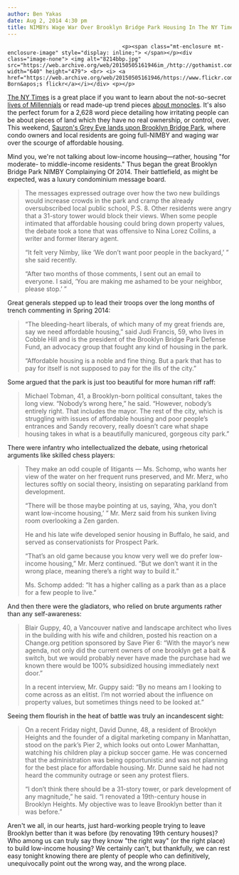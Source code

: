```yaml
---
author: Ben Yakas
date: Aug 2, 2014 4:30 pm
title: NIMBYs Wage War Over Brooklyn Bridge Park Housing In The NY Times
---
```


	
										<p><span class="mt-enclosure mt-enclosure-image" style="display: inline;"> </span></p><div class="image-none"> <img alt="8214bbp.jpg" src="https://web.archive.org/web/20150505161946im_/http://gothamist.com/attachments/byakas/8214bbp.jpg" width="640" height="479"> <br> <i> <a href="https://web.archive.org/web/20150505161946/https://www.flickr.com/photos/mr_fuetur/4571684814/">Bklyn Born&apos;s flickr</a></i></div> <p></p>

<p><a href="https://web.archive.org/web/20150505161946/http://gothamist.com/tags/nytimes">The NY Times</a> is a great place if you want to learn about the not-so-secret <a href="https://web.archive.org/web/20150505161946/http://gothamist.com/2014/04/06/the_ny_times_a_newspaper_explains_m.php">lives of Millennials</a> or read made-up trend pieces <a href="https://web.archive.org/web/20150505161946/http://gothamist.com/2014/04/30/ny_times_monocle_trend_story_become.php">about monocles</a>. It&apos;s also the perfect forum for a 2,628 word piece detailing how irritating people can be about pieces of land which they have no real ownership, or control, over. This weekend, <a href="https://web.archive.org/web/20150505161946/http://www.nytimes.com/2014/08/03/nyregion/the-battle-of-the-brooklyn-bridge-park.html">Sauron&apos;s Grey Eye lands upon Brooklyn Bridge Park</a>, where condo owners and local residents are going full-NIMBY and waging war over the scourge of affordable housing.</p>

<p>Mind you, we&apos;re not talking about low-income housing&#x2014;rather, housing &quot;for moderate- to middle-income residents.&quot; Thus began the great Brooklyn Bridge Park NIMBY Complainying Of 2014. Their battlefield, as might be expected, was a luxury condominium message board.</p>

<blockquote>The messages expressed outrage over how the two new buildings would increase crowds in the park and cramp the already oversubscribed local public school, P.S. 8. Other residents were angry that a 31-story tower would block their views. When some people intimated that affordable housing could bring down property values, the debate took a tone that was offensive to Nina Lorez Collins, a writer and former literary agent.

<p>&#x201C;It felt very Nimby, like &#x2018;We don&#x2019;t want poor people in the backyard,&#x2019; &#x201D; she said recently.</p>

<p>&#x201C;After two months of those comments, I sent out an email to everyone. I said, &#x2018;You are making me ashamed to be your neighbor, please stop.&#x2019; &#x201D;</p></blockquote><p></p>

<p>Great generals stepped up to lead their troops over the long months of trench commenting in Spring 2014:</p>

<blockquote>&#x201C;The bleeding-heart liberals, of which many of my great friends are, say we need affordable housing,&#x201D; said Judi Francis, 59, who lives in Cobble Hill and is the president of the Brooklyn Bridge Park Defense Fund, an advocacy group that fought any kind of housing in the park.

<p>&#x201C;Affordable housing is a noble and fine thing. But a park that has to pay for itself is not supposed to pay for the ills of the city.&#x201D;</p></blockquote><p></p>

<p>Some argued that the park is just too beautiful for more human riff raff:</p>

<blockquote>Michael Tobman, 41, a Brooklyn-born political consultant, takes the long view. &#x201C;Nobody&#x2019;s wrong here,&#x201D; he said. &#x201C;However, nobody&#x2019;s entirely right. That includes the mayor. The rest of the city, which is struggling with issues of affordable housing and poor people&#x2019;s entrances and Sandy recovery, really doesn&#x2019;t care what shape housing takes in what is a beautifully manicured, gorgeous city park.&#x201D;</blockquote>

<p>There were infantry who intellectualized the debate, using rhetorical arguments like skilled chess players:</p>

<blockquote>They make an odd couple of litigants &#x2014; Ms. Schomp, who wants her view of the water on her frequent runs preserved, and Mr. Merz, who lectures softly on social theory, insisting on separating parkland from development.

<p>&#x201C;There will be those maybe pointing at us, saying, &#x2018;Aha, you don&#x2019;t want low-income housing,&#x2019; &#x201D; Mr. Merz said from his sunken living room overlooking a Zen garden.</p>

<p>He and his late wife developed senior housing in Buffalo, he said, and served as conservationists for Prospect Park.</p>

<p>&#x201C;That&#x2019;s an old game because you know very well we do prefer low-income housing,&#x201D; Mr. Merz continued. &#x201C;But we don&#x2019;t want it in the wrong place, meaning there&#x2019;s a right way to build it.&#x201D;</p>

<p>Ms. Schomp added: &#x201C;It has a higher calling as a park than as a place for a few people to live.&#x201D;</p></blockquote><p></p>

<p>And then there were the gladiators, who relied on brute arguments rather than any self-awareness:</p>

<blockquote>Blair Guppy, 40, a Vancouver native and landscape architect who lives in the building with his wife and children, posted his reaction on a Change.org petition sponsored by Save Pier 6: &#x201C;With the mayor&#x2019;s new agenda, not only did the current owners of one brooklyn get a bait &amp; switch, but we would probably never have made the purchase had we known there would be 100% subsidized housing immediately next door.&#x201D;

<p>In a recent interview, Mr. Guppy said: &#x201C;By no means am I looking to come across as an elitist. I&#x2019;m not worried about the influence on property values, but sometimes things need to be looked at.&#x201D;</p></blockquote><p></p>

<p>Seeing them flourish in the heat of battle was truly an incandescent sight:</p>

<blockquote>On a recent Friday night, David Dunne, 48, a resident of Brooklyn Heights and the founder of a digital marketing company in Manhattan, stood on the park&#x2019;s Pier 2, which looks out onto Lower Manhattan, watching his children play a pickup soccer game. He was concerned that the administration was being opportunistic and was not planning for the best place for affordable housing. Mr. Dunne said he had not heard the community outrage or seen any protest fliers.

<p>&#x201C;I don&#x2019;t think there should be a 31-story tower, or park development of any magnitude,&#x201D; he said. &#x201C;I renovated a 19th-century house in Brooklyn Heights. My objective was to leave Brooklyn better than it was before.&#x201D;</p></blockquote><p></p>

<p>Aren&apos;t we all, in our hearts, just hard-working people trying to leave Brooklyn better than it was before (by renovating 19th century houses)? Who among us can truly say they know &quot;the right way&quot; (or the right place) to build low-income housing? We certainly can&apos;t, but thankfully, we can rest easy tonight knowing there are plenty of people who can definitively, unequivocally point out the wrong way, and the wrong place.</p>					
										
									
				